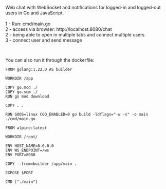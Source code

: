 Web chat with WebSocket and notifications for logged-in and logged-out users in Go and JavaScript.
<br />
<br />
1 - Run: cmd/main.go<br />
2 - access via browser: http://localhost:8080/chat<br />
2 - being able to open in multiple tabs and connect multiple users<br />
3 - connect user and send message

<br/>

You can also run it through the dockerfile:<br />

 ```
FROM golang:1.22.0 AS builder

WORKDIR /app

COPY go.mod ./
COPY go.sum ./
RUN go mod download

COPY . .

RUN GOOS=linux CGO_ENABLED=0 go build -ldflags="-w -s" -o main ./cmd/main.go

FROM alpine:latest

WORKDIR /root/

ENV HOST_NAME=0.0.0.0
ENV WS_ENDPOINT=/ws
ENV PORT=8080

COPY --from=builder /app/main .

EXPOSE $PORT

CMD ["./main"]

 ```